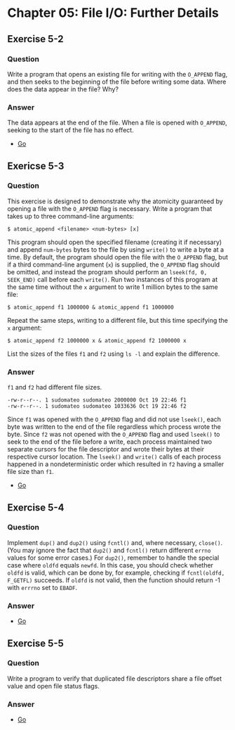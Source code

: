 # Chapter 05: File I/O: Further Details

## Exercise 5-2

### Question

Write a program that opens an existing file for writing with the `O_APPEND`
flag, and then seeks to the beginning of the file before writing some data.
Where does the data appear in the file? Why?

### Answer

The data appears at the end of the file. When a file is opened with `O_APPEND`,
seeking to the start of the file has no effect.

- [Go](go/cmd/seek_append)

## Exericse 5-3

### Question

This exercise is designed to demonstrate why the atomicity guaranteed by
opening a file with the `O_APPEND` flag is necessary. Write a program that
takes up to three command-line arguments:

```
$ atomic_append <filename> <num-bytes> [x]
```

This program should open the specified filename (creating it if necessary) and
append `num-bytes` bytes to the file by using `write()` to write a byte at a
time. By default, the program should open the file with the `O_APPEND` flag,
but if a third command-line argument (`x`) is supplied, the `O_APPEND` flag
should be omitted, and instead the program should perform an `lseek(fd, 0,
SEEK_END)` call before each `write()`.  Run two instances of this program at
the same time without the `x` argument to write 1 million bytes to the same
file:

```
$ atomic_append f1 1000000 & atomic_append f1 1000000
```

Repeat the same steps, writing to a different file, but this time specifying
the `x` argument:

```
$ atomic_append f2 1000000 x & atomic_append f2 1000000 x
```

List the sizes of the files `f1` and `f2` using `ls -l` and explain the
difference.

### Answer

`f1` and `f2` had different file sizes.

```
-rw-r--r--. 1 sudomateo sudomateo 2000000 Oct 19 22:46 f1
-rw-r--r--. 1 sudomateo sudomateo 1033636 Oct 19 22:46 f2
```

Since `f1` was opened with the `O_APPEND` flag and did not use `lseek()`, each
byte was written to the end of the file regardless which process wrote the
byte. Since `f2` was not opened with the `O_APPEND` flag and used `lseek()` to
seek to the end of the file before a write, each process maintained two
separate cursors for the file descriptor and wrote their bytes at their
respective cursor location. The `lseek()` and `write()` calls of each process
happened in a nondeterministic order which resulted in `f2` having a smaller
file size than `f1`.

- [Go](go/cmd/atomic_append)

## Exercise 5-4

### Question

Implement `dup()` and `dup2()` using `fcntl()` and, where necessary, `close()`.
(You may ignore the fact that `dup2()` and `fcntl()` return different `errno`
values for some error cases.) For `dup2()`, remember to handle the special case
where `oldfd` equals `newfd`. In this case, you should check whether `oldfd` is
valid, which can be done by, for example, checking if `fcntl(oldfd, F_GETFL)`
succeeds. If `oldfd` is not valid, then the function should return -1 with
`errrno` set to `EBADF`.

### Answer

- [Go](go/cmd/dup)

## Exercise 5-5

### Question

Write a program to verify that duplicated file descriptors share a file offset
value and open file status flags.

### Answer

- [Go](go/cmd/dup)
